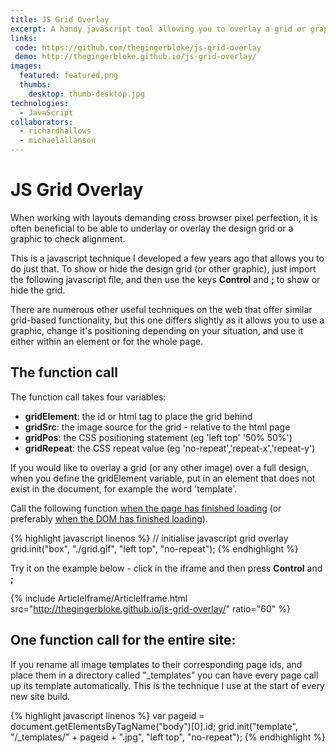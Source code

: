 ```yaml
---
title: JS Grid Overlay
excerpt: A handy javascript tool allowing you to overlay a grid or graphic to check pixel perfection across browsers
links:
 code: https://github.com/thegingerbloke/js-grid-overlay
 demo: http://thegingerbloke.github.io/js-grid-overlay/
images:
  featured: featured.png
  thumbs:
    desktop: thumb-desktop.jpg
technologies:
  - JavaScript
collaborators:
  - richardhallows
  - michaelallanson
---
```


# JS Grid Overlay

When working with layouts demanding cross browser pixel perfection, it is often beneficial to be able to underlay or overlay the design grid or a graphic to check alignment.

This is a javascript technique I developed a few years ago that allows you to do just that.  To show or hide the design grid (or other graphic), just import the following javascript file, and then use the keys **Control** and **;** to show or hide the grid.

There are numerous other useful techniques on the web that offer similar grid-based functionality, but this one differs slightly as it allows you to use a graphic, change it's positioning depending on your situation, and use it either within an element or for the whole page.

## The function call

The function call takes four variables:

  - **gridElement**: the id or html tag to place the grid behind
  - **gridSrc**:  the image source for the grid - relative to the html page
  - **gridPos**:  the CSS positioning statement (eg 'left top' '50% 50%')
  - **gridRepeat**: the CSS repeat value (eg 'no-repeat','repeat-x','repeat-y')

If you would like to overlay a grid (or any other image) over a full design, when you define the gridElement variable, put in an element that does not exist in the document, for example the word 'template'.

Call the following function [when the page has finished loading](http://ejohn.org/projects/flexible-javascript-events/) (or preferably [when the DOM has finished loading](http://dean.edwards.name/weblog/2006/06/again/)).

{% highlight javascript linenos %}
// initialise javascript grid overlay
grid.init("box", "./grid.gif", "left top", "no-repeat");
{% endhighlight %}

Try it on the example below - click in the iframe and then press **Control** and **;**

{% include ArticleIframe/ArticleIframe.html src="http://thegingerbloke.github.io/js-grid-overlay/" ratio="60" %}

## One function call for the entire site:

If you rename all image templates to their corresponding page ids, and place them in a directory called "_templates" you can have every page call up its template automatically.  This is the technique I use at the start of every new site build.

{% highlight javascript linenos %}
var pageid = document.getElementsByTagName("body")[0].id;
grid.init("template", "/_templates/" + pageid + ".jpg", "left top", "no-repeat");
{% endhighlight %}
